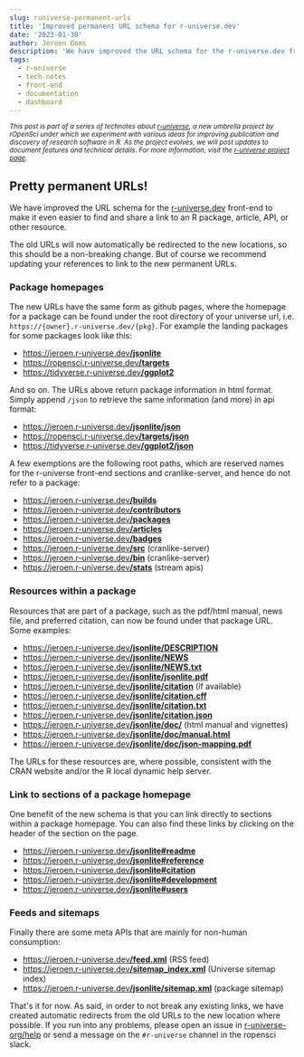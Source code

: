 ```yaml
---
slug: runiverse-permanent-urls
title: 'Improved permanent URL schema for r-universe.dev'
date: '2023-01-30'
author: Jeroen Ooms
description: 'We have improved the URL schema for the r-universe.dev front-end to make it even easier to find and share a link to an R package, article, API, or other resource.'
tags:
  - r-universe
  - tech-notes
  - front-end
  - documentation
  - dashboard
---
```

<style>
ul a:hover{text-decoration: underline;}
</style>

<small><em>This post is part of a series of technotes about [r-universe](https://r-universe.dev), a new umbrella project by rOpenSci under which we experiment with various ideas for improving publication and discovery of research software in R.
As the project evolves, we will post updates to document features and technical details.
For more information, visit the [r-universe project page](/r-universe/).</em></small>

## Pretty permanent URLs!

We have improved the URL schema for the [r-universe.dev](https://r-universe.dev) front-end to make it even easier to find and share a link to an R package, article, API, or other resource.

The old URLs will now automatically be redirected to the new locations, so this should be a non-breaking change. But of course we recommend updating your references to link to the new permanent URLs.

### Package homepages

The new URLs have the same form as github pages, where the homepage for a package can be found under the root directory of your universe url, i.e. `https://{owner}.r-universe.dev/{pkg}`. For example the landing packages for some packages look like this:

 - [https://jeroen.r-universe.dev<b>/jsonlite</b>](https://jeroen.r-universe.dev/jsonlite)
 - [https://ropensci.r-universe.dev<b>/targets</b>](https://ropensci.r-universe.dev/targets)
 - [https://tidyverse.r-universe.dev<b>/ggplot2</b>](https://tidyverse.r-universe.dev/ggplot2)


And so on. The URLs above return package information in html format. Simply append `/json` to retrieve the same information (and more) in api format:

 - [https://jeroen.r-universe.dev<b>/jsonlite/json</b>](https://jeroen.r-universe.dev/jsonlite/json)
 - [https://ropensci.r-universe.dev<b>/targets/json</b>](https://ropensci.r-universe.dev/targets/json)
 - [https://tidyverse.r-universe.dev<b>/ggplot2/json</b>](https://tidyverse.r-universe.dev/ggplot2/json)

A few exemptions are the following root paths, which are reserved names for the r-universe front-end sections and cranlike-server, and hence do not refer to a package:

 - [https://jeroen.r-universe.dev<b>/builds</b>](https://jeroen.r-universe.dev/builds)
 - [https://jeroen.r-universe.dev<b>/contributors</b>](https://jeroen.r-universe.dev/contributors)
 - [https://jeroen.r-universe.dev<b>/packages</b>](https://jeroen.r-universe.dev/packages)
 - [https://jeroen.r-universe.dev<b>/articles</b>](https://jeroen.r-universe.dev/articles)
 - [https://jeroen.r-universe.dev<b>/badges</b>](https://jeroen.r-universe.dev/badges)
 - [https://jeroen.r-universe.dev<b>/src</b>](https://jeroen.r-universe.dev/src) (cranlike-server)
 - [https://jeroen.r-universe.dev<b>/bin</b>](https://jeroen.r-universe.dev/bin) (cranlike-server)
 - [https://jeroen.r-universe.dev<b>/stats</b>](https://jeroen.r-universe.dev/stats) (stream apis)

### Resources within a package

Resources that are part of a package, such as the pdf/html manual, news file, and preferred citation, can now be found under that package URL. Some examples:

 - [https://jeroen.r-universe.dev<b>/jsonlite/DESCRIPTION</b>](https://jeroen.r-universe.dev/jsonlite/DESCRIPTION)
 - [https://jeroen.r-universe.dev<b>/jsonlite/NEWS</b>](https://jeroen.r-universe.dev/jsonlite/NEWS)
 - [https://jeroen.r-universe.dev<b>/jsonlite/NEWS.txt</b>](https://jeroen.r-universe.dev/jsonlite/NEWS.txt)
 - [https://jeroen.r-universe.dev<b>/jsonlite/jsonlite.pdf</b>](https://jeroen.r-universe.dev/jsonlite/jsonlite.pdf)
 - [https://jeroen.r-universe.dev<b>/jsonlite/citation</b>](https://jeroen.r-universe.dev/jsonlite/citation) (if available)
 - [https://jeroen.r-universe.dev<b>/jsonlite/citation.cff</b>](https://jeroen.r-universe.dev/jsonlite/citation.cff)
 - [https://jeroen.r-universe.dev<b>/jsonlite/citation.txt</b>](https://jeroen.r-universe.dev/jsonlite/citation.txt)
 - [https://jeroen.r-universe.dev<b>/jsonlite/citation.json</b>](https://jeroen.r-universe.dev/jsonlite/citation.json)
 - [https://jeroen.r-universe.dev<b>/jsonlite/doc/</b>](https://jeroen.r-universe.dev/jsonlite/doc/) (html manual and vignettes)
 - [https://jeroen.r-universe.dev<b>/jsonlite/doc/manual.html</b>](https://jeroen.r-universe.dev/jsonlite/doc/manual.html)
 - [https://jeroen.r-universe.dev<b>/jsonlite/doc/json-mapping.pdf</b>](https://jeroen.r-universe.dev/jsonlite/doc/json-mapping.pdf)

The URLs for these resources are, where possible, consistent with the CRAN website and/or the R local dynamic help server.

### Link to sections of a package homepage

One benefit of the new schema is that you can link directly to sections within a package homepage. You can also find these links by clicking on the header of the section on the page.

 - [https://jeroen.r-universe.dev<b>/jsonlite#readme</b>](https://jeroen.r-universe.dev/jsonlite#readme)
 - [https://jeroen.r-universe.dev<b>/jsonlite#reference</b>](https://jeroen.r-universe.dev/jsonlite#reference)
 - [https://jeroen.r-universe.dev<b>/jsonlite#citation</b>](https://jeroen.r-universe.dev/jsonlite#citation)
 - [https://jeroen.r-universe.dev<b>/jsonlite#development</b>](https://jeroen.r-universe.dev/jsonlite#development)
 - [https://jeroen.r-universe.dev<b>/jsonlite#users</b>](https://jeroen.r-universe.dev/jsonlite#users)

### Feeds and sitemaps

Finally there are some meta APIs that are mainly for non-human consumption:

 - [https://jeroen.r-universe.dev<b>/feed.xml</b>](https://jeroen.r-universe.dev/feed.xml) (RSS feed)
 - [https://jeroen.r-universe.dev<b>/sitemap_index.xml</b>](https://jeroen.r-universe.dev/sitemap_index.xml) (Universe sitemap index)
 - [https://jeroen.r-universe.dev<b>/jsonlite/sitemap.xml</b>](https://jeroen.r-universe.dev/jsonlite/sitemap.xml) (package sitemap)

That's it for now. As said, in order to not break any existing links, we have created automatic redirects from the old URLs to the new location where possible. If you run into any problems, please open an issue in [r-universe-org/help](https://github.com/r-universe-org/help) or send a message on the `#r-universe` channel in the ropensci slack.



